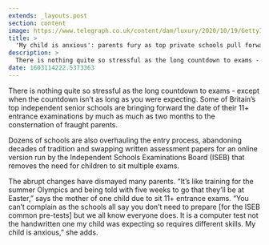 ```yaml
--- 
extends: _layouts.post 
section: content 
image: https://www.telegraph.co.uk/content/dam/luxury/2020/10/19/GettyImages-975123500_trans_NvBQzQNjv4BqqVzuuqpFlyLIwiB6NTmJwViJj1eTvcjzL4JkNP_PJEs.jpg?impolicy=logo-overlay 
title: > 
  'My child is anxious': parents fury as top private schools pull forward entry exams 
description: > 
  There is nothing quite so stressful as the long countdown to exams - except when the countdown isn’t as long as you were expecting.Some of Britain’s top independent senior schools are bringing forward the date of their 11+ entrance examinations by much as much as two months to the consternation of fraught parents.Dozens of schools are also overhauling the entry process, abandoning decades of tradition and swapping written assessment papers for an online version run by the Independent Schools Examinations Board (ISEB) that removes the need for children to sit multiple exams.“You can’t complain as the schools all say you don’t need to prepare [for the ISEB common pre-tests] but we all know everyone does.It is a computer test not the handwritten one my child was expecting so requires different skills. 
date: 1603114222.5373363 
--- 
```

<div><p>There is nothing quite so stressful as the long countdown to exams - except when the countdown isn&#8217;t as long as you were expecting. Some of Britain&#8217;s top independent senior schools are bringing forward the date of their 11+ entrance examinations by much as much as two months to the consternation of fraught parents.</p>
<p>Dozens of schools are also overhauling the entry process, abandoning decades of tradition and swapping written assessment papers for an online version run by the Independent Schools Examinations Board (ISEB) that removes the need for children to sit multiple exams.&#160;</p>
<p>The abrupt changes have dismayed many parents. &#8220;It&#8217;s like training for the summer Olympics and being told with five weeks to go that they&#8217;ll be at Easter,&#8221; says the mother of one child due to sit 11+ entrance exams. &#8220;You can&#8217;t complain as the schools all say you don&#8217;t need to prepare [for the ISEB common pre-tests] but we all know everyone does. It is a computer test not the handwritten one my child was expecting so requires different skills. My child is anxious,&#8221; she adds.&#160;</p>
</div>